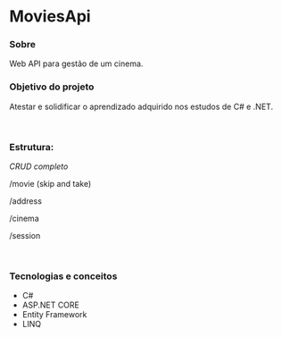 # MoviesApi

<h3>Sobre</h3>
<p>Web API para gestão de um cinema.</p>

<h3>Objetivo do projeto</h3>
<p>Atestar e solidificar o aprendizado adquirido nos estudos de C# e .NET.</p>

<br/>

<h3>Estrutura:</h3>
<p><i>CRUD completo</i></p>
<p>/movie (skip and take)</p>
<p>/address</p>
<p>/cinema</p>
<p>/session</p>
 
 <br/>
            
<h3>Tecnologias e conceitos</h3>
<ul>
<li>C#</li>
<li>ASP.NET CORE</li>
<li>Entity Framework</li>
<li>LINQ</li>
</ul>
